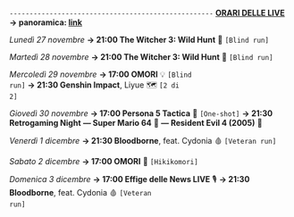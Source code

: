 <code>---------------------------------------------------</code>
<b><u>ORARI DELLE LIVE</u></b>
<b>→ panoramica: <a href="https://trello.com/b/iKwdSGf3/sabaku">link</a></b>

<i>Lunedì 27 novembre</i>
<b>→ 21:00 The Witcher 3: Wild Hunt</b> 🦄 <code>[Blind run]</code>

<i>Martedì 28 novembre</i>
<b>→ 21:00 The Witcher 3: Wild Hunt</b> 🦄 <code>[Blind run]</code>

<i>Mercoledì 29 novembre</i>
<b>→ 17:00 OMORI</b> 💡 <code>[Blind run]</code>
<b>→ 21:30 Genshin Impact</b>, Liyue 🗺 <code>[2 di 2]</code>

<i>Giovedì 30 novembre</i>
<b>→ 17:00 Persona 5 Tactica</b> 🌟 <code>[One-shot]</code>
<b>→ 21:30 Retrogaming Night</b>
<b>― Super Mario 64</b> 🍄
<b>― Resident Evil 4 (2005)</b> 🧿

<i>Venerdì 1 dicembre</i>
<b>→ 21:30 Bloodborne</b>, feat. Cydonia 🩸 <code>[Veteran run]</code>

<i>Sabato 2 dicembre</i>
<b>→ 17:00 OMORI</b> 🔪 <code>[Hikikomori]</code>

<i>Domenica 3 dicembre</i>
<b>→ 17:00 Effige delle News LIVE</b> 🎙
<b>→ 21:30 Bloodborne</b>, feat. Cydonia 🩸 <code>[Veteran run]</code>
